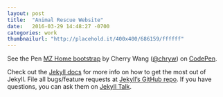 ```yaml
---
layout: post
title:  "Animal Rescue Website"
date:   2016-03-29 14:48:27 -0700
categories: work
thumbnailurl: "http://placehold.it/400x400/686159/ffffff"
---
```


<p data-height="400" data-theme-id="17237" data-slug-hash="vLVyKV" data-default-tab="result" data-user="chryw" class="codepen">See the Pen <a href="http://codepen.io/chryw/pen/vLVyKV/">MZ Home bootstrap</a> by Cherry Wang (<a href="http://codepen.io/chryw">@chryw</a>) on <a href="http://codepen.io">CodePen</a>.</p>
<script async src="//assets.codepen.io/assets/embed/ei.js"></script>

Check out the [Jekyll docs][jekyll-docs] for more info on how to get the most out of Jekyll. File all bugs/feature requests at [Jekyll’s GitHub repo][jekyll-gh]. If you have questions, you can ask them on [Jekyll Talk][jekyll-talk].

[jekyll-docs]: http://jekyllrb.com/docs/home
[jekyll-gh]:   https://github.com/jekyll/jekyll
[jekyll-talk]: https://talk.jekyllrb.com/
